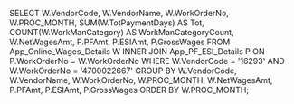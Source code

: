 SELECT 
    W.VendorCode,
    W.VendorName,
    W.WorkOrderNo,
    W.PROC_MONTH,
    SUM(W.TotPaymentDays) AS Tot,
    COUNT(W.WorkManCategory) AS WorkManCategoryCount,
    W.NetWagesAmt,
    P.PFAmt,
    P.ESIAmt,
    P.GrossWages
FROM 
    App_Online_Wages_Details W
INNER JOIN 
    App_PF_ESI_Details P
ON  
    P.WorkOrderNo = W.WorkOrderNo
WHERE 
    W.VendorCode = '16293' 
    AND W.WorkOrderNo = '4700022667'
GROUP BY 
    W.VendorCode, 
    W.VendorName, 
    W.WorkOrderNo, 
    W.PROC_MONTH, 
    W.NetWagesAmt, 
    P.PFAmt, 
    P.ESIAmt, 
    P.GrossWages
ORDER BY 
    W.PROC_MONTH;

